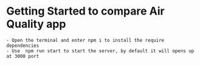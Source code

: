 # Getting Started to compare Air Quality app
    - Open the terminal and enter npm i to install the require dependencies
    - Use  npm run start to start the server, by default it will opens up at 3000 port

